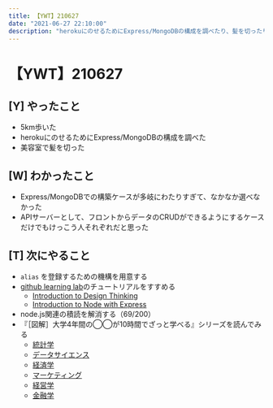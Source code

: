 ```yaml
---
title: 【YWT】210627
date: "2021-06-27 22:10:00"
description: "herokuにのせるためにExpress/MongoDBの構成を調べたり、髪を切ったりした"
---
```


# 【YWT】210627

## [Y] やったこと

- 5km歩いた
- herokuにのせるためにExpress/MongoDBの構成を調べた
- 美容室で髪を切った

## [W] わかったこと

- Express/MongoDBでの構築ケースが多岐にわたりすぎて、なかなか選べなかった
- APIサーバーとして、フロントからデータのCRUDができるようにするケースだけでもけっこう人それぞれだと思った

## [T] 次にやること

- `alias` を登録するための機構を用意する
- [github learning lab](https://lab.github.com/githubtraining)のチュートリアルをすすめる
  - [Introduction to Design Thinking](https://lab.github.com/githubtraining/introduction-to-design-thinking)
  - [Introduction to Node with Express](https://lab.github.com/everydeveloper/introduction-to-node-with-express)
- node.js関連の積読を解消する（69/200）
- 『［図解］大学4年間の◯◯が10時間でざっと学べる』シリーズを読んでみる
  - [統計学](https://www.amazon.co.jp/dp/B07PXB4NN9)
  - [データサイエンス](https://www.amazon.co.jp/dp/B07XNW3TQM)
  - [経済学](https://www.amazon.co.jp/dp/B01KNLFHH6)
  - [マーケティング](https://www.amazon.co.jp/dp/B07BNC2SV3)
  - [経営学](https://www.amazon.co.jp/dp/B071SKDF3L)
  - [金融学](https://www.amazon.co.jp/dp/B07BB6Z7FW)
